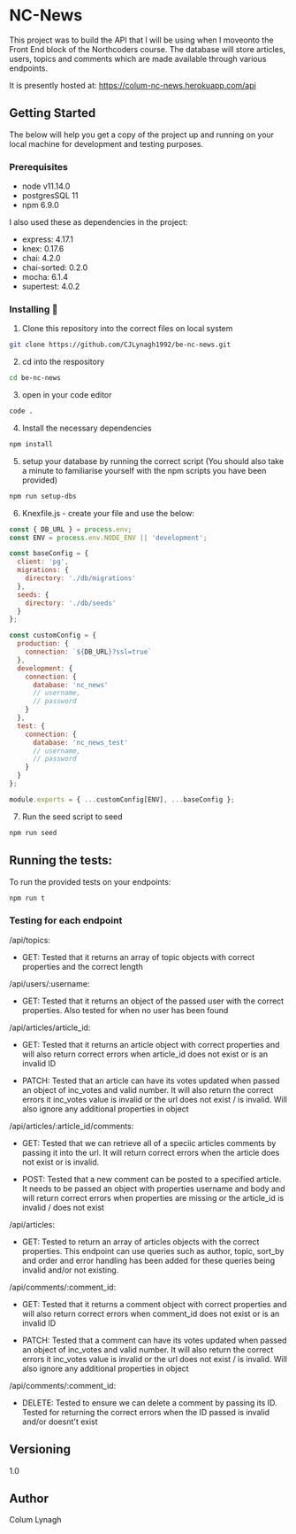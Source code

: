 # NC-News

This project was to build the API that I will be using when I moveonto the Front End block of the Northcoders course. The database will store articles, users, topics and comments which are made available through various endpoints.

It is presently hosted at: https://colum-nc-news.herokuapp.com/api

## Getting Started

The below will help you get a copy of the project up and running on your local machine for development and testing purposes.

### Prerequisites

- node v11.14.0
- postgresSQL 11
- npm 6.9.0

I also used these as dependencies in the project:

- express: 4.17.1
- knex: 0.17.6
- chai: 4.2.0
- chai-sorted: 0.2.0
- mocha: 6.1.4
- supertest: 4.0.2

### Installing :vertical_traffic_light:

1. Clone this repository into the correct files on local system

```bash
git clone https://github.com/CJLynagh1992/be-nc-news.git
```

2. cd into the respository

```bash
cd be-nc-news
```

3. open in your code editor

```bash
code .
```

4. Install the necessary dependencies

```bash
npm install
```

5. setup your database by running the correct script (You should also take a minute to familiarise yourself with the npm scripts you have been provided)

```bash
npm run setup-dbs
```

6. Knexfile.js - create your file and use the below:

```js
const { DB_URL } = process.env;
const ENV = process.env.NODE_ENV || 'development';

const baseConfig = {
  client: 'pg',
  migrations: {
    directory: './db/migrations'
  },
  seeds: {
    directory: './db/seeds'
  }
};

const customConfig = {
  production: {
    connection: `${DB_URL}?ssl=true`
  },
  development: {
    connection: {
      database: 'nc_news'
      // username,
      // password
    }
  },
  test: {
    connection: {
      database: 'nc_news_test'
      // username,
      // password
    }
  }
};

module.exports = { ...customConfig[ENV], ...baseConfig };
```

7. Run the seed script to seed

```bash
npm run seed
```

## Running the tests:

To run the provided tests on your endpoints:

```bash
npm run t
```

### Testing for each endpoint

/api/topics:

- GET: Tested that it returns an array of topic objects with correct properties and the correct length

/api/users/:username:

- GET: Tested that it returns an object of the passed user with the correct properties. Also tested for when no user has been found

/api/articles/article_id:

- GET: Tested that it returns an article object with correct properties and will also return correct errors when article_id does not exist or is an invalid ID

- PATCH: Tested that an article can have its votes updated when passed an object of inc_votes and valid number. It will also return the correct errors it inc_votes value is invalid or the url does not exist / is invalid. Will also ignore any additional properties in object

/api/articles/:article_id/comments:

- GET: Tested that we can retrieve all of a speciic articles comments by passing it into the url. It will return correct errors when the article does not exist or is invalid.

- POST: Tested that a new comment can be posted to a specified article. It needs to be passed an object with properties username and body and will return correct errors when properties are missing or the article_id is invalid / does not exist

/api/articles:

- GET: Tested to return an array of articles objects with the correct properties. This endpoint can use queries such as author, topic, sort_by and order and error handling has been added for these queries being invalid and/or not existing.

/api/comments/:comment_id:

- GET: Tested that it returns a comment object with correct properties and will also return correct errors when comment_id does not exist or is an invalid ID

- PATCH: Tested that a comment can have its votes updated when passed an object of inc_votes and valid number. It will also return the correct errors it inc_votes value is invalid or the url does not exist / is invalid. Will also ignore any additional properties in object

/api/comments/:comment_id:

- DELETE: Tested to ensure we can delete a comment by passing its ID. Tested for returning the correct errors when the ID passed is invalid and/or doesnt't exist

## Versioning

1.0

## Author

Colum Lynagh

